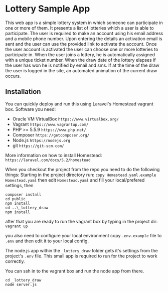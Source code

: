 # Lottery Sample App

This web app is a simple lottery system in which someone can participate in one or more of them. 
It presents a list of lotteries which a user is able to participate.
The user is required to make an account using his email address and a mobile phone number. Upon entering the details an activation email is sent and the user can use the provided link to activate the account.
Once the user account is activated the user can choose one or more lotteries to participate in. When the user joins a lottery, he is automatically assigned with a unique ticket number.
When the draw date of the lottery elapses if the user has won he is notified by email and sms. If at the time of the draw the user is logged in the site, an automated animation of the current draw occurs.

## Installation
You can quickly deploy and run this using Laravel's Homestead vagrant box.
Software you need:

* Oracle VM VirtualBox `https://www.virtualbox.org/`
* Vagrant `https://www.vagrantup.com/`
* PHP >= 5.5.9 `https://www.php.net/`
* Composer `https://getcomposer.org/`
* Node.js `https://nodejs.org`
* git `https://git-scm.com/`

More information on how to install Homestead: `https://laravel.com/docs/5.2/homestead`

When you checkout the project from the repo you need to do the following things:
Starting in the project directory run:
`copy Homestead.yaml.example Homestead.yaml`
then edit `Homestead.yaml` and fill your local/prefered settings, then
```
composer install
cd public
npm install
cd ..\_lottery_draw
npm install
```

after that you are ready to run the vagrant box by typing in the project dir:
`vagrant up`

you also need to configure your local environment
copy `.env.example` file to `.env` and then edit it to your local config.

The node.js app within the `_lottery_draw` folder gets it's settings from the project's `.env` file. This small app is required to run for the project to work correctly.

You can ssh in to the vagrant box and run the node app from there.
```
cd _lottery_draw
node server.js
```


